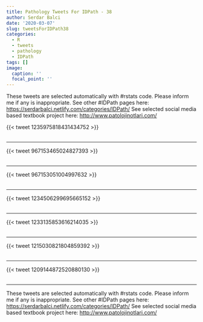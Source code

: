 ```yaml
---
title: Pathology Tweets For IDPath - 38
author: Serdar Balci
date: '2020-03-07'
slug: tweetsForIDPath38
categories:
  - R
  - tweets
  - pathology
  - IDPath
tags: []
image:
  caption: ''
  focal_point: ''
---
```



These tweets are selected automatically with #rstats code. Please inform me if any is inappropriate.
See other #IDPath pages here: https://serdarbalci.netlify.com/categories/IDPath/ 
See selected social media based textbook project here: http://www.patolojinotlari.com/

{{< tweet 1235975818431434752 >}}
<br>
<br>
<hr>
{{< tweet 967153465024827393 >}}
<br>
<br>
<hr>
{{< tweet 967153051004997632 >}}
<br>
<br>
<hr>
{{< tweet 1234506299695665152 >}}
<br>
<br>
<hr>
{{< tweet 1233135853616214035 >}}
<br>
<br>
<hr>
{{< tweet 1215030821804859392 >}}
<br>
<br>
<hr>
{{< tweet 1209144872520880130 >}}
<br>
<br>
<hr>


These tweets are selected automatically with #rstats code. Please inform me if any is inappropriate.
See other #IDPath pages here: https://serdarbalci.netlify.com/categories/IDPath/ 
See selected social media based textbook project here: http://www.patolojinotlari.com/
